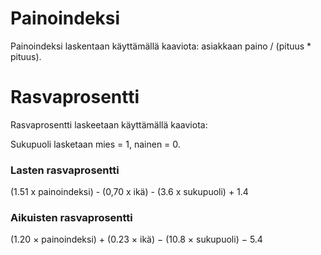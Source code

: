 # Painoindeksi
Painoindeksi laskentaan käyttämällä kaaviota: asiakkaan paino / (pituus * pituus).

# Rasvaprosentti
Rasvaprosentti laskeetaan käyttämällä kaaviota:

Sukupuoli lasketaan mies = 1, nainen = 0.

### Lasten rasvaprosentti
(1.51 x painoindeksi) - (0,70 x ikä) - (3.6 x sukupuoli) + 1.4

### Aikuisten rasvaprosentti
(1.20 × painoindeksi) + (0.23 × ikä) − (10.8 × sukupuoli) − 5.4
